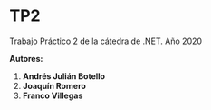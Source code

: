# TP2
Trabajo Práctico 2 de la cátedra de .NET. Año 2020

**Autores:**
<ol>
  <li><b>Andrés Julián Botello</b></li>
  <li><b>Joaquín Romero</b></li>
  <li><b>Franco Villegas</b></li>
 </ol>
